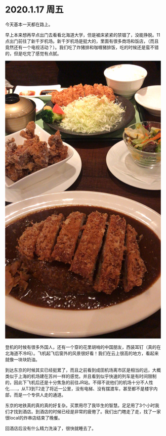 # 2020.1.17 周五

今天基本一天都在路上。

早上本来想再早点出门去看看北海道大学，但是被床紧紧的禁锢了，没能挣脱。11点出门前往了新千岁机场。新千岁机场是挺大的，里面有很多商场和饭店，（而且竟然还有一个电视活动？）。我们吃了炸猪排和咖喱猪排饭，吃的时候还是蛮不错的，但是吃完了感觉有点腻。

![](../../../.gitbook/assets/img_0859.jpeg)

登机的时候有很多外国人，还有一个穿的花里胡哨的中国朋友，西装耳钉（真的在北海道不冷吗）。飞机起飞后窗外的风景很好看！我们在云上很高的地方，看起来就像一块块奶油。

到达东京的时候其实已经挺累了，而且之前看到成田机场离市区是相当的远，大概类似于上海的机场建在苏州一样的感觉。并且看到似乎快速的列车是有时间限制的，因此下飞机后还是十分焦急的前往JR站。不得不说他们的机场十分不人性化……，从T3到T2走了将近一公里，没有电梯、没有摆渡车，甚至都不是楼宇内部，而是一个专供人走的通道。

东京的地铁真的真的真的好复杂。买票用尽了我毕生的智慧。足足用了3个小时我们才找到酒店。到酒店的时候已经是非常的疲倦了。我们出门瞎走了走，找了一家很local的炸串店结束了晚餐。

回酒店后没有什么精力洗澡了，很快就睡去了。

